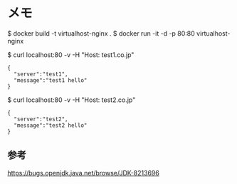 # メモ
$ docker build -t virtualhost-nginx .
$ docker run -it -d -p 80:80 virtualhost-nginx

$ curl localhost:80 -v -H "Host: test1.co.jp"

```
{
  "server":"test1",
  "message":"test1 hello"
}
```

$ curl localhost:80 -v -H "Host: test2.co.jp"

```
{
  "server":"test2",
  "message":"test2 hello"
}
```

## 参考
https://bugs.openjdk.java.net/browse/JDK-8213696
